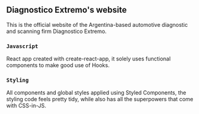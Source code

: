 ## Diagnostico Extremo's website

This is the official website of the Argentina-based automotive diagnostic and scanning firm Diagnostico Extremo.

### `Javascript`

React app created with create-react-app, it solely uses functional components to make good use of Hooks.

### `Styling`

All components and global styles applied using Styled Components, the styling code feels pretty tidy, while also has all the superpowers that come with CSS-in-JS.
